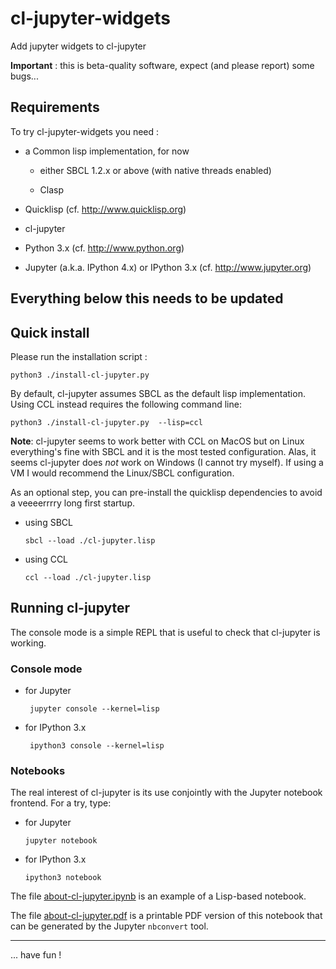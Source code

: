 
cl-jupyter-widgets
==========

Add jupyter widgets to cl-jupyter

**Important** : this is beta-quality software, expect (and please report) some bugs... 

## Requirements ##

To try cl-jupyter-widgets you need :

 - a Common lisp implementation, for now

   - either SBCL 1.2.x or above (with native threads enabled)

   - Clasp

 - Quicklisp (cf. http://www.quicklisp.org)

 - cl-jupyter
 
 - Python 3.x (cf. http://www.python.org)

 - Jupyter (a.k.a. IPython 4.x) or IPython 3.x (cf. http://www.jupyter.org)

## Everything below this needs to be updated ##
## Quick install ##

Please run the installation script :

    python3 ./install-cl-jupyter.py

By default, cl-jupyter assumes SBCL as the default lisp implementation. Using CCL instead requires
the following command line:

    python3 ./install-cl-jupyter.py  --lisp=ccl

**Note**: cl-jupyter seems to work better with CCL on MacOS but on Linux everything's fine with SBCL
 and it is the most tested configuration. Alas, it seems cl-jupyter does *not* work on Windows (I cannot try myself).
 If using a VM I would recommend the Linux/SBCL configuration.

As an optional step, you can pre-install the quicklisp dependencies to avoid
a veeeerrrry long first startup.

  - using SBCL

        sbcl --load ./cl-jupyter.lisp

  - using CCL

        ccl --load ./cl-jupyter.lisp

## Running cl-jupyter

The console mode is a simple REPL that is useful to
check that cl-jupyter is working.

### Console mode

 - for Jupyter

        jupyter console --kernel=lisp

 - for IPython 3.x

        ipython3 console --kernel=lisp

### Notebooks

The real interest of cl-jupyter is its use conjointly
 with the Jupyter notebook frontend. For a try, type:

  - for Jupyter

        jupyter notebook

  - for IPython 3.x

        ipython3 notebook

The file [about-cl-jupyter.ipynb](https://github.com/fredokun/cl-jupyter/blob/master/about-cl-jupyter.ipynb) is an example of a Lisp-based notebook.

The file [about-cl-jupyter.pdf](https://github.com/fredokun/cl-jupyter/blob/master/about-cl-jupyter.pdf) is a printable PDF version of this notebook that can be generated by the Jupyter `nbconvert` tool.

----

 ... have fun !

